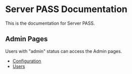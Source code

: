 # Server PASS Documentation

This is the documentation for Server PASS.

## Admin Pages

Users with "admin" status can access the Admin pages.

 - [Configuration](admin-config.md)
 - [Users](admin-users.md)
